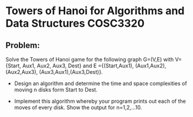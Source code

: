 # Towers of Hanoi for Algorithms and Data Structures COSC3320 

## Problem:
Solve the Towers of Hanoi game for the following graph G=(V,E) with V= {Start, Aux1, Aux2, Aux3, Dest} 
and E ={(Start,Aux1), (Aux1,Aux2), (Aux2,Aux3), (Aux3,Aux1),(Aux3,Dest)}.

* Design an algorithm and determine the time and space complexities of moving n disks form Start to Dest.

* Implement this algorithm whereby your program prints out each of the moves of every disk. Show the output for n=1,2,...10.
